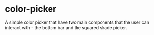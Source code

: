 # color-picker
A simple color picker that have two main components that the user can interact with - the bottom bar and the squared shade picker.
